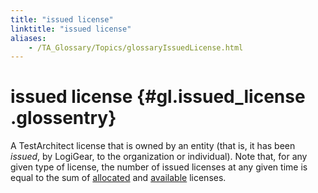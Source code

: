 ```yaml
--- 
title: "issued license"
linktitle: "issued license"
aliases: 
    - /TA_Glossary/Topics/glossaryIssuedLicense.html
---
```

# issued license {#gl.issued_license .glossentry}

A TestArchitect license that is owned by an entity \(that is, it has been *issued*, by LogiGear, to the organization or individual\). Note that, for any given type of license, the number of issued licenses at any given time is equal to the sum of [allocated](glossaryAllocatedLicense.html) and [available](glossaryAvailableLicense.html) licenses.

